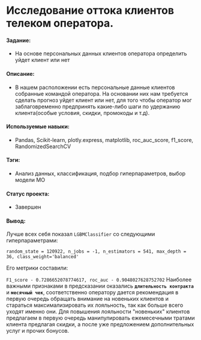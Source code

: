 # Исследование оттока клиентов телеком оператора.

#### Задание: 
- На основе персональных данных клиентов оператора определить уйдет клиент или нет

#### Описание:
- В нашем расположении есть персональные данные клиентов собранные командой оператора. На основании них нам требуется сделать прогноз уйдет клиент или нет, для того чтобы оператор мог заблаговременно предпринять какие-либо шаги по удержанию клиента(особые условия, скидки, промокоды и т.д). 

#### Используемые навыки:
- Pandas, Scikit-learn, plotly.express, matplotlib, roc_auc_score, f1_score, RandomizedSearchCV

#### Тэги:
- Анализ данных, классификация, подбор гиперпараметров, выбор модели МО 

#### Статус проекта: 
- Завершен 

#### Вывод: 
Лучше всех себя показал `LGBMClassifier` со следующими гиперпараметрами:

`random_state = 120922, n_jobs = -1, n_estimators = 541, max_depth = 36, class_weight='balanced'`

Его метрики составили:

`F1_score - 0.7286652078774617, roc_auc - 0.9048027628752702`
Наиболее важными признаками в предсказании оказались **`длительность контракта`** и **`месячный чек`**, соответственно оператору дается рекомендация в первую очередь обращать внимание на новеньких клиентов и стараться максимализировать их лояльность, так как больше всего уходят именно они. Для повышения лояльности "новеньких" клиентов предлагаем в первую очередь манипулировать ежемесечными тратами клиента предлагая скидки, а после уже предложением дополнительных услуг и прочих бонусов.
